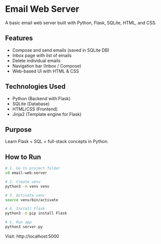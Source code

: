 # Email Web Server

A basic email web server built with Python, Flask, SQLite, HTML, and CSS.

## Features
- Compose and send emails (saved in SQLite DB)
- Inbox page with list of emails
- Delete individual emails
- Navigation bar (Inbox / Compose)
- Web-based UI with HTML & CSS

## Technologies Used
- Python (Backend with Flask)
- SQLite (Database)
- HTML/CSS (Frontend)
- Jinja2 (Template engine for Flask)

## Purpose
Learn Flask + SQL + full-stack concepts in Python.

## How to Run

```bash
# 1. Go to project folder
cd email-web-server

# 2. Create venv
python3 -m venv venv

# 3. Activate venv
source venv/bin/activate

# 4. Install Flask
python3 -m pip install Flask

# 5. Run app
python3 server.py
```

Visit: http://localhost:5000
